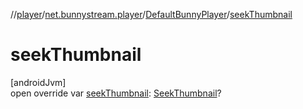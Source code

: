 //[player](../../../index.md)/[net.bunnystream.player](../index.md)/[DefaultBunnyPlayer](index.md)/[seekThumbnail](seek-thumbnail.md)

# seekThumbnail

[androidJvm]\
open override var [seekThumbnail](seek-thumbnail.md): [SeekThumbnail](../../net.bunnystream.player.model/-seek-thumbnail/index.md)?
